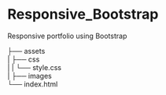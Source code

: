 # Responsive_Bootstrap

Responsive portfolio using Bootstrap

├── assets  
| ├── css  
| | └── style.css  
| ├── images  
└── index.html
